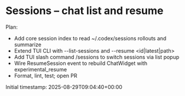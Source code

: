 # Sessions – chat list and resume

Plan:
- Add core session index to read ~/.codex/sessions rollouts and summarize
- Extend TUI CLI with --list-sessions and --resume <id|latest|path>
- Add TUI slash command /sessions to switch sessions via list popup
- Wire ResumeSession event to rebuild ChatWidget with experimental_resume
- Format, lint, test; open PR

Initial timestamp: 2025-08-29T09:04:40+00:00
